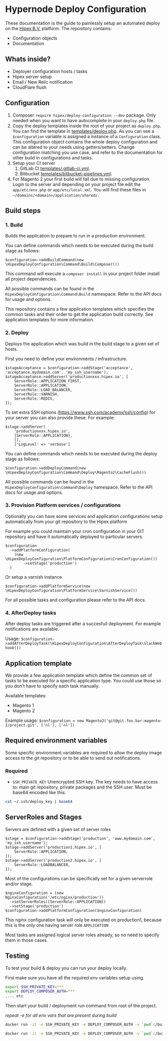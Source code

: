 # Hypernode Deploy Configuration
These documentation is the guide to painlessly setup an automated deploy on the [Hipex B.V.](https://www.hipex.io/)
 platform.
The repository contains:

- Configuration objects
- Documentation

## Whats inside?
- Deployer configuration hosts / tasks
- Hipex server setup
- Email / New Relic notification
- CloudFlare flush

## Configuration
1. Composer `require hipex/deploy-configuration --dev` package. Only needed when you want to have autocomplete in your `deploy.php`
file.
2. Copy the deploy templates inside the root of your project as `deploy.php`. You can find the template in
[templates/deploy.php](./templates/deploy.php). 
As you can see a `$configuration` variable is assigned a instance of a `Configuration` class. 
This configuration object contains the whole deploy configuration and can be altered to your needs using getters/setters.
Change configuration matching you use case, and refer to the documentation for other build in configurations and tasks.
3. Setup your CI server
    1.  GitLab CI [templates/.gitlab-ci.yml](./templates/.gitlab-ci.yml).
    3.  Bitbucket [templates/bitbucket-pipelines.yml](./templates/bitbucket-pipelines.yml).
4. For Magento 2 your first build will fail due to missing configuration. Login to the server and depending on your project file edit
the `app/etc/env.php` or `app/etc/local.xml`. You will find these files in `~/domains/<domain>/application/shared/`.  

## Build steps

### 1. Build

Builds the application to prepare to run in a production environment.

You can define commands which needs to be executed during the build stage as follows:

`$configuration->addBuildCommand(new \HipexDeployConfiguration\Command\Build\Composer())`

This command will execute a `composer install` in your project folder install all project dependencies.
 
All possible commands can be found in the `HipexDeployConfiguration\Command\Build` namespace.
Refer to the API docs for usage and options.

This repository contains a few application templates which specifies the common tasks and their order to get the application build correctly.
See application templates for more information.

### 2. Deploy

Deploys the application which was build in the build stage to a given set of hosts.

First you need to define your environments / infrastructure.

```
$stageAcceptance = $configuration->addStage('acceptance', 'acceptance.mydomain.com', 'my_ssh_username');
$stageAcceptance->addServer('productionxxx.hipex.io', [
    ServerRole::APPLICATION_FIRST,
    ServerRole::APPLICATION,
    ServerRole::LOAD_BALANCER,
    ServerRole::VARNISH,
    ServerRole::REDIS,
]);
```

To set extra SSH options (https://www.ssh.com/academy/ssh/config) for your server you can also provide these.
For example:

```
$stage->addServer(
    'productionxxx.hipex.io',
    [ServerRole::APPLICATION],
    [],
    ['LogLevel' => 'verbose']
```

You can define commands which needs to be executed during the deploy stage as follows:

`$configuration->addDeployCommand(new \HipexDeployConfiguration\Command\Deploy\Magento2\CacheFlush())` 

All possible commands can be found in the `HipexDeployConfiguration\Command\Deploy` namespace.
Refer to the API docs for usage and options.

### 3. Provision Platform services / configurations

Optionally you can have some services and application configurations setup automatically from your git repository to the Hipex platform

For example you could maintain your cron configuration in your GIT repository and have it automatically deployed to particular servers.

```
$configuration
  ->addPlatformConfiguration(
    (new \HipexDeployConfiguration\PlatformConfiguration\CronConfiguration())
        ->setStage('production')
  )
```

Or setup a varnish instance

```
$configuration->addPlatformService(new \HipexDeployConfiguration\PlatformService\VarnishService())
```

For all possible tasks and configuration please refer to the API docs.

### 4. AfterDeploy tasks

After deploy tasks are triggered after a succesfull deployment.
For example notifications are available.

Usage:
`$configuration->addAfterDeployTask(\HipexDeployConfiguration\AfterDeployTask\SlackWebhook())`

## Application template

We provide a few application template which define the common set of tasks to be executed for a specific application type.
You could use those so you don't have to specify each task manually.

Available templates:
- Magento 1
- Magento 2

Example usage:
`$configuration = new Magento2('git@git.foo.bar:magento-2/project.git', ['nl'], ['nl'])`

## Required environment variables
Some specific environment variables are required to allow the deploy image access to the git repository
or to be able to send out notifications.

### Required
- `SSH_PRIVATE_KEY` Unencrypted SSH key. The key needs to have access to: main git repository, private packages
and the SSH user. Must be base64 encoded like this:

```bash
cat ~/.ssh/deploy_key | base64
```

## ServerRoles and Stages

Servers are defined with a given set of server roles

```
$stage = $configuration->addStage('production', 'www.mydomain.com', 'my_ssh_username');
$stage->addServer('production1.hipex.io', [
    ServerRole::APPLICATION,
]);
$stage->addServer('production2.hipex.io', [
    ServerRole::LOADBALANCER,
]);
```

Most of the configurations can be specifically set for a given serverrole and/or stage.

```
$nginxConfiguration = (new NginxConfiguration('/etc/nginx/production'))
  ->setServerRoles([ServerRole::APPLICATION])
  ->setStage('production')
$configuration->addPlatformConfiguration($nginxConfiguration)
```

This nginx configuration task will only be executed on production1, because this is the only one having server role `APPLICATION`

Most tasks are assigned logical server roles already, so no need to specify them in those cases.


## Testing
To test your build & deploy you can run your deploy locally.

First make sure you have all the required env variables setup using.

```bash
export SSH_PRIVATE_KEY=***
export DEPLOY_COMPOSER_AUTH=***
.... etc
```

Then start your build / deployment run command from root of the project.

*repeat -e <ENV> for all env vars that are present during build*
```bash
docker run -it -e SSH_PRIVATE_KEY -e DEPLOY_COMPOSER_AUTH -v `pwd`:/build hipex/deploy hipex-deploy build -vvv 
```

```bash
docker run -it -e SSH_PRIVATE_KEY -e DEPLOY_COMPOSER_AUTH -v `pwd`:/build hipex/deploy hipex-deploy deploy acceptance -vvv 
```
